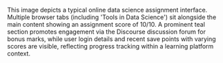This image depicts a typical online data science assignment interface. Multiple browser tabs (including 'Tools in Data Science') sit alongside the main content showing an assignment score of 10/10. A prominent teal section promotes engagement via the Discourse discussion forum for bonus marks, while user login details and recent save points with varying scores are visible, reflecting progress tracking within a learning platform context.